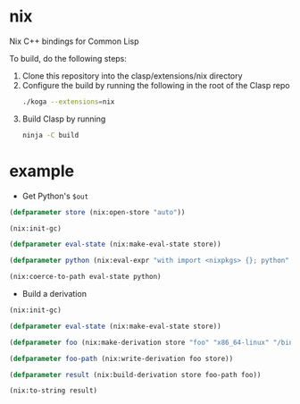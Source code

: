 nix
==========

Nix C++ bindings for Common Lisp

To build, do the following steps:

1. Clone this repository into the clasp/extensions/nix directory
2. Configure the build by running the following in the root of the Clasp repo
   ```sh
   ./koga --extensions=nix
   ```
3. Build Clasp by running
   ```sh
   ninja -C build
   ```

example
=========

- Get Python's `$out`

``` lisp
(defparameter store (nix:open-store "auto"))

(nix:init-gc)

(defparameter eval-state (nix:make-eval-state store))

(defparameter python (nix:eval-expr "with import <nixpkgs> {}; python" eval-state "/"))

(nix:coerce-to-path eval-state python)
```

- Build a derivation

```lisp
(nix:init-gc)

(defparameter eval-state (nix:make-eval-state store))

(defparameter foo (nix:make-derivation store "foo" "x86_64-linux" "/bin/sh"))

(defparameter foo-path (nix:write-derivation foo store))

(defparameter result (nix:build-derivation store foo-path foo))

(nix:to-string result)
```
